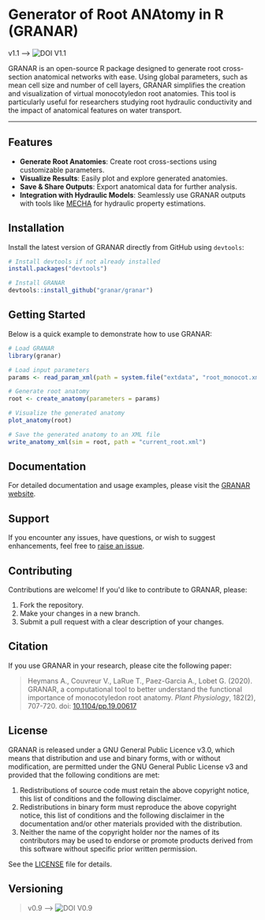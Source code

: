 # Generator of Root ANAtomy in R (GRANAR)

v1.1 --> ![DOI V1.1](https://zenodo.org/badge/DOI/10.5281/zenodo.8133971.svg)

GRANAR is an open-source R package designed to generate root cross-section anatomical networks with ease. Using global parameters, such as mean cell size and number of cell layers, GRANAR simplifies the creation and visualization of virtual monocotyledon root anatomies. This tool is particularly useful for researchers studying root hydraulic conductivity and the impact of anatomical features on water transport.

---

## Features

- **Generate Root Anatomies**: Create root cross-sections using customizable parameters.
- **Visualize Results**: Easily plot and explore generated anatomies.
- **Save & Share Outputs**: Export anatomical data for further analysis.
- **Integration with Hydraulic Models**: Seamlessly use GRANAR outputs with tools like [MECHA](https://github.com/MECHARoot/MECHA) for hydraulic property estimations.

## Installation

Install the latest version of GRANAR directly from GitHub using `devtools`:

```R
# Install devtools if not already installed
install.packages("devtools")

# Install GRANAR
devtools::install_github("granar/granar")
```


## Getting Started

Below is a quick example to demonstrate how to use GRANAR:

```R
# Load GRANAR
library(granar)

# Load input parameters
params <- read_param_xml(path = system.file("extdata", "root_monocot.xml", package = "granar"))

# Generate root anatomy
root <- create_anatomy(parameters = params)

# Visualize the generated anatomy
plot_anatomy(root)

# Save the generated anatomy to an XML file
write_anatomy_xml(sim = root, path = "current_root.xml")
```


## Documentation

For detailed documentation and usage examples, please visit the [GRANAR website](http://granar.github.io).

## Support

If you encounter any issues, have questions, or wish to suggest enhancements, feel free to [raise an issue](https://github.com/granar/granar/issues/new?template=Blank+issue).

## Contributing

Contributions are welcome! If you'd like to contribute to GRANAR, please:

1. Fork the repository.
2. Make your changes in a new branch.
3. Submit a pull request with a clear description of your changes.

## Citation

If you use GRANAR in your research, please cite the following paper:

> Heymans A., Couvreur V., LaRue T., Paez-Garcia A., Lobet G. (2020). GRANAR, a computational tool to better understand the functional importance of monocotyledon root anatomy. *Plant Physiology*, 182(2), 707-720. doi: [10.1104/pp.19.00617](https://doi.org/10.1104/pp.19.00617)



## License

GRANAR is released under a GNU General Public Licence v3.0, which means that distribution and use and binary forms, with or without modification, are permitted under the GNU General Public License v3 and provided that the following conditions are met:
1. Redistributions of source code must retain the above copyright notice, this list of conditions and the following disclaimer.
2. Redistributions in binary form must reproduce the above copyright notice, this list of conditions and the following disclaimer in the documentation and/or other materials provided with the distribution.
3. Neither the name of the copyright holder nor the names of its contributors may be used to endorse or promote products derived from this software without specific prior written permission.

See the [LICENSE](https://github.com/granar/granar/blob/main/LICENSE) file for details.

## Versioning

>  v0.9 --> ![DOI V0.9](https://zenodo.org/badge/DOI/10.5281/zenodo.3051109.svg)
